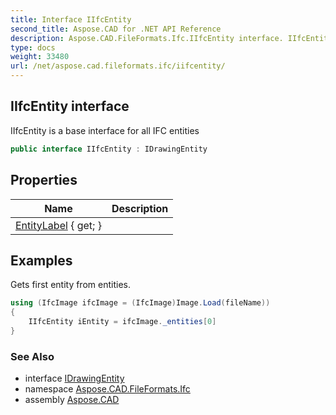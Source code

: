 ```yaml
---
title: Interface IIfcEntity
second_title: Aspose.CAD for .NET API Reference
description: Aspose.CAD.FileFormats.Ifc.IIfcEntity interface. IIfcEntity is a base interface for all IFC entities
type: docs
weight: 33480
url: /net/aspose.cad.fileformats.ifc/iifcentity/
---
```

## IIfcEntity interface

IIfcEntity is a base interface for all IFC entities

```csharp
public interface IIfcEntity : IDrawingEntity
```

## Properties

| Name | Description |
| --- | --- |
| [EntityLabel](../../aspose.cad.fileformats.ifc/iifcentity/entitylabel/) { get; } |  |

## Examples

Gets first entity from entities.

```csharp
using (IfcImage ifcImage = (IfcImage)Image.Load(fileName))
{
    IIfcEntity iEntity = ifcImage._entities[0]
}
```

### See Also

* interface [IDrawingEntity](../../aspose.cad/idrawingentity/)
* namespace [Aspose.CAD.FileFormats.Ifc](../../aspose.cad.fileformats.ifc/)
* assembly [Aspose.CAD](../../)



